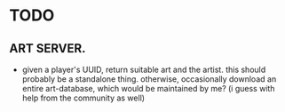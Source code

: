 # TODO

## ART SERVER.

- given a player's UUID, return suitable art and the artist. this should
  probably be a standalone thing. otherwise, occasionally download an entire
  art-database, which would be maintained by me? (i guess with help from the
  community as well)


